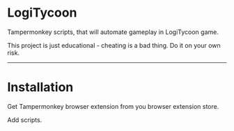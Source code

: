 # LogiTycoon

Tampermonkey scripts, that will automate gameplay in LogiTycoon game.

This project is just educational - cheating is a bad thing. Do it on your own risk.

---

# Installation

Get Tampermonkey browser extension from you browser extension store.

Add scripts.
